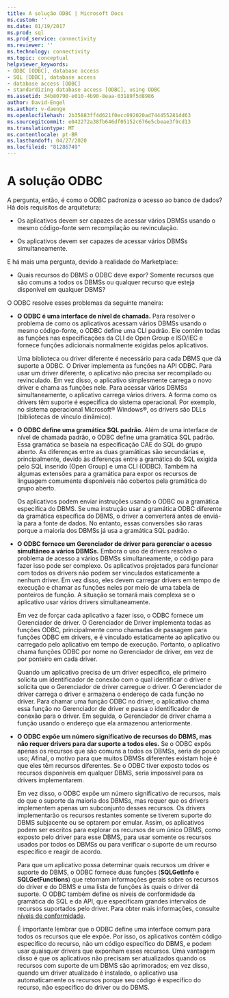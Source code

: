 ```yaml
---
title: A solução ODBC | Microsoft Docs
ms.custom: ''
ms.date: 01/19/2017
ms.prod: sql
ms.prod_service: connectivity
ms.reviewer: ''
ms.technology: connectivity
ms.topic: conceptual
helpviewer_keywords:
- ODBC [ODBC], database access
- SQL [ODBC], database access
- database access [ODBC]
- standardizing database access [ODBC], using ODBC
ms.assetid: 34b80790-e010-4b90-8eaa-03189f5d8986
author: David-Engel
ms.author: v-daenge
ms.openlocfilehash: 2b35883ff4d621f0ecc092020ad744455281dd63
ms.sourcegitcommit: e042272a38fb646df05152c676e5cbeae3f9cd13
ms.translationtype: MT
ms.contentlocale: pt-BR
ms.lasthandoff: 04/27/2020
ms.locfileid: "81286749"
---
```

# <a name="the-odbc-solution"></a>A solução ODBC
A pergunta, então, é como o ODBC padroniza o acesso ao banco de dados? Há dois requisitos de arquitetura:  
  
-   Os aplicativos devem ser capazes de acessar vários DBMSs usando o mesmo código-fonte sem recompilação ou revinculação.  
  
-   Os aplicativos devem ser capazes de acessar vários DBMSs simultaneamente.  
  
 E há mais uma pergunta, devido à realidade do Marketplace:  
  
-   Quais recursos do DBMS o ODBC deve expor? Somente recursos que são comuns a todos os DBMSs ou qualquer recurso que esteja disponível em qualquer DBMS?  
  
 O ODBC resolve esses problemas da seguinte maneira:  
  
-   **O ODBC é uma interface de nível de chamada.** Para resolver o problema de como os aplicativos acessam vários DBMSs usando o mesmo código-fonte, o ODBC define uma CLI padrão. Ele contém todas as funções nas especificações da CLI de Open Group e ISO/IEC e fornece funções adicionais normalmente exigidas pelos aplicativos.  
  
     Uma biblioteca ou driver diferente é necessário para cada DBMS que dá suporte a ODBC. O Driver implementa as funções na API ODBC. Para usar um driver diferente, o aplicativo não precisa ser recompilado ou revinculado. Em vez disso, o aplicativo simplesmente carrega o novo driver e chama as funções nele. Para acessar vários DBMSs simultaneamente, o aplicativo carrega vários drivers. A forma como os drivers têm suporte é específica do sistema operacional. Por exemplo, no sistema operacional Microsoft® Windows®, os drivers são DLLs (bibliotecas de vínculo dinâmico).  
  
-   **O ODBC define uma gramática SQL padrão.** Além de uma interface de nível de chamada padrão, o ODBC define uma gramática SQL padrão. Essa gramática se baseia na especificação CAE do SQL do grupo aberto. As diferenças entre as duas gramáticas são secundárias e, principalmente, devido às diferenças entre a gramática do SQL exigida pelo SQL inserido (Open Group) e uma CLI (ODBC). Também há algumas extensões para a gramática para expor os recursos de linguagem comumente disponíveis não cobertos pela gramática do grupo aberto.  
  
     Os aplicativos podem enviar instruções usando o ODBC ou a gramática específica do DBMS. Se uma instrução usar a gramática ODBC diferente da gramática específica do DBMS, o driver a converterá antes de enviá-la para a fonte de dados. No entanto, essas conversões são raras porque a maioria dos DBMSs já usa a gramática SQL padrão.  
  
-   **O ODBC fornece um Gerenciador de driver para gerenciar o acesso simultâneo a vários DBMSs.** Embora o uso de drivers resolva o problema de acesso a vários DBMSs simultaneamente, o código para fazer isso pode ser complexo. Os aplicativos projetados para funcionar com todos os drivers não podem ser vinculados estaticamente a nenhum driver. Em vez disso, eles devem carregar drivers em tempo de execução e chamar as funções neles por meio de uma tabela de ponteiros de função. A situação se tornará mais complexa se o aplicativo usar vários drivers simultaneamente.  
  
     Em vez de forçar cada aplicativo a fazer isso, o ODBC fornece um Gerenciador de driver. O Gerenciador de Driver implementa todas as funções ODBC, principalmente como chamadas de passagem para funções ODBC em drivers, e é vinculado estaticamente ao aplicativo ou carregado pelo aplicativo em tempo de execução. Portanto, o aplicativo chama funções ODBC por nome no Gerenciador de driver, em vez de por ponteiro em cada driver.  
  
     Quando um aplicativo precisa de um driver específico, ele primeiro solicita um identificador de conexão com o qual identificar o driver e solicita que o Gerenciador de driver carregue o driver. O Gerenciador de driver carrega o driver e armazena o endereço de cada função no driver. Para chamar uma função ODBC no driver, o aplicativo chama essa função no Gerenciador de driver e passa o identificador de conexão para o driver. Em seguida, o Gerenciador de driver chama a função usando o endereço que ela armazenou anteriormente.  
  
-   **O ODBC expõe um número significativo de recursos do DBMS, mas não requer drivers para dar suporte a todos eles.** Se o ODBC expôs apenas os recursos que são comuns a todos os DBMSs, seria de pouco uso; Afinal, o motivo para que muitos DBMSs diferentes existam hoje é que eles têm recursos diferentes. Se o ODBC tiver exposto todos os recursos disponíveis em qualquer DBMS, seria impossível para os drivers implementarem.  
  
     Em vez disso, o ODBC expõe um número significativo de recursos, mais do que o suporte da maioria dos DBMSs, mas requer que os drivers implementem apenas um subconjunto desses recursos. Os drivers implementarão os recursos restantes somente se tiverem suporte do DBMS subjacente ou se optarem por emular. Assim, os aplicativos podem ser escritos para explorar os recursos de um único DBMS, como exposto pelo driver para esse DBMS, para usar somente os recursos usados por todos os DBMSs ou para verificar o suporte de um recurso específico e reagir de acordo.  
  
     Para que um aplicativo possa determinar quais recursos um driver e suporte do DBMS, o ODBC fornece duas funções (**SQLGetInfo** e **SQLGetFunctions**) que retornam informações gerais sobre os recursos do driver e do DBMS e uma lista de funções às quais o driver dá suporte. O ODBC também define os níveis de conformidade da gramática do SQL e da API, que especificam grandes intervalos de recursos suportados pelo driver. Para obter mais informações, consulte [níveis de conformidade](../../odbc/reference/develop-app/conformance-levels.md).  
  
     É importante lembrar que o ODBC define uma interface comum para todos os recursos que ele expõe. Por isso, os aplicativos contêm código específico do recurso, não um código específico do DBMS, e podem usar quaisquer drivers que exponham esses recursos. Uma vantagem disso é que os aplicativos não precisam ser atualizados quando os recursos com suporte de um DBMS são aprimorados; em vez disso, quando um driver atualizado é instalado, o aplicativo usa automaticamente os recursos porque seu código é específico do recurso, não específico do driver ou do DBMS.
